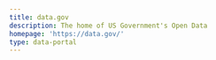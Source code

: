 ```yaml
---
title: data.gov
description: The home of US Government's Open Data
homepage: 'https://data.gov/'
type: data-portal
---
```

